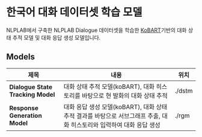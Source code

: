 # 한국어 대화 데이터셋 학습 모델

NLPLAB에서 구축한 NLPLAB Dialogue 데이터셋을 학습한 [KoBART](https://github.com/SKT-AI/KoBART)기반의 대화 상태 추적 모델 및 대화 응답 생성 모델입니다.
  
## Models
|제목|내용|위치|
|------|---|---|
|**Dialogue State Tracking Model**|대화 상태 추적 모델(koBART), 대화 히스토리를 바탕으로 현 발화의 대화 상태 추적|./dstm|
|**Response Generation Model**|대화 응답 생성 모델(koBART), 대화 상태 추적 결과를 바탕으로 서브그래프 추출, 대화 히스토리와 입력하여 대화 응답 생성|./rgm|
